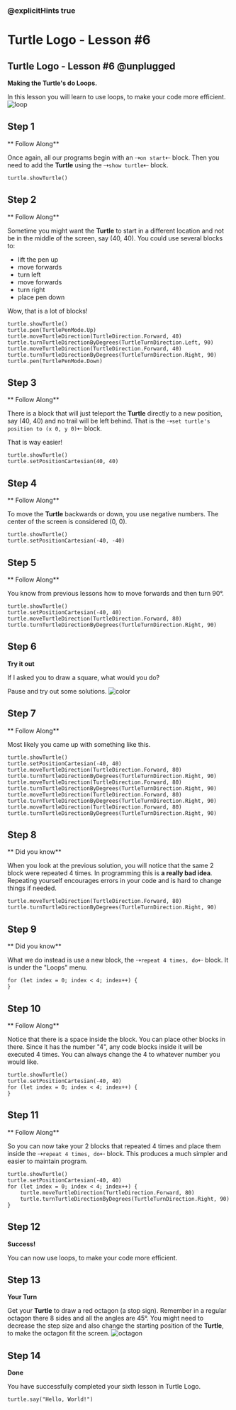 ### @explicitHints true

# Turtle Logo - Lesson #6

## Turtle Logo - Lesson #6 @unplugged
**Making the Turtle's do Loops.**

In this lesson you will learn to use loops, to make your code more efficient.
![loop](https://github.com/Mr-Coxall/makecode-arcade-turtle-logo-lesson6/raw/main/assets/looping_screenshot.png)

## Step 1
** Follow Along**

Once again, all our programs begin with an ⇢``on start``⇠ block. Then you need to add the **Turtle** using the ⇢``show turtle``⇠ block.
```blocks
turtle.showTurtle()
```

## Step 2
** Follow Along**

Sometime you might want the **Turtle** to start in a different location and not be in the middle of the screen, say (40, 40). You could use several blocks to: 
- lift the pen up
- move forwards
- turn left
- move forwards
- turn right
- place pen down 

Wow, that is a lot of blocks!
```blocks
turtle.showTurtle()
turtle.pen(TurtlePenMode.Up)
turtle.moveTurtleDirection(TurtleDirection.Forward, 40)
turtle.turnTurtleDirectionByDegrees(TurtleTurnDirection.Left, 90)
turtle.moveTurtleDirection(TurtleDirection.Forward, 40)
turtle.turnTurtleDirectionByDegrees(TurtleTurnDirection.Right, 90)
turtle.pen(TurtlePenMode.Down)
```

## Step 3
** Follow Along**

There is a block that will just teleport the **Turtle** directly to a new position, say (40, 40) and no trail will be left behind. That is the ⇢``set turtle's position to (x 0, y 0)``⇠ block.

That is way easier!
```blocks
turtle.showTurtle()
turtle.setPositionCartesian(40, 40)
```

## Step 4
** Follow Along**

To move the **Turtle** backwards or down, you use negative numbers. The center of the screen is considered (0, 0).
```blocks
turtle.showTurtle()
turtle.setPositionCartesian(-40, -40)
```

## Step 5
** Follow Along**

You know from previous lessons how to move forwards and then turn 90°.
```blocks
turtle.showTurtle()
turtle.setPositionCartesian(-40, 40)
turtle.moveTurtleDirection(TurtleDirection.Forward, 80)
turtle.turnTurtleDirectionByDegrees(TurtleTurnDirection.Right, 90)
```

## Step 6
**Try it out**

If I asked you to draw a square, what would you do?

Pause and try out some solutions.
![color](https://github.com/Mr-Coxall/makecode-arcade-turtle-logo-lesson6/raw/main/assets/looping_screenshot.png)

## Step 7
** Follow Along**

Most likely you came up with something like this.
```blocks
turtle.showTurtle()
turtle.setPositionCartesian(-40, 40)
turtle.moveTurtleDirection(TurtleDirection.Forward, 80)
turtle.turnTurtleDirectionByDegrees(TurtleTurnDirection.Right, 90)
turtle.moveTurtleDirection(TurtleDirection.Forward, 80)
turtle.turnTurtleDirectionByDegrees(TurtleTurnDirection.Right, 90)
turtle.moveTurtleDirection(TurtleDirection.Forward, 80)
turtle.turnTurtleDirectionByDegrees(TurtleTurnDirection.Right, 90)
turtle.moveTurtleDirection(TurtleDirection.Forward, 80)
turtle.turnTurtleDirectionByDegrees(TurtleTurnDirection.Right, 90)
```

## Step 8
** Did you know**

When you look at the previous solution, you will notice that the same 2 block were repeated 4 times. In programming this is **a really bad idea**. Repeating yourself encourages errors in your code and is hard to change things if needed.
```blocks
turtle.moveTurtleDirection(TurtleDirection.Forward, 80)
turtle.turnTurtleDirectionByDegrees(TurtleTurnDirection.Right, 90)
```

## Step 9
** Did you know**

What we do instead is use a new block, the ⇢``repeat 4 times, do``⇠ block. It is under the "Loops" menu. 
```blocks
for (let index = 0; index < 4; index++) {
}
```

## Step 10
** Follow Along**

Notice that there is a space inside the block. You can place other blocks in there. Since it has the number "4", any code blocks inside it will be executed 4 times. You can always change the 4 to whatever number you would like. 
```blocks
turtle.showTurtle()
turtle.setPositionCartesian(-40, 40)
for (let index = 0; index < 4; index++) {
}
```

## Step 11
** Follow Along**

So you can now take your 2 blocks that repeated 4 times and place them inside the ⇢``repeat 4 times, do``⇠ block. This produces a much simpler and easier to maintain program. 
```blocks
turtle.showTurtle()
turtle.setPositionCartesian(-40, 40)
for (let index = 0; index < 4; index++) {
    turtle.moveTurtleDirection(TurtleDirection.Forward, 80)
    turtle.turnTurtleDirectionByDegrees(TurtleTurnDirection.Right, 90)
}
```

## Step 12
**Success!**

You can now use loops, to make your code more efficient.

## Step 13
**Your Turn**

Get your **Turtle** to draw a red octagon (a stop sign). Remember in a regular octagon there 8 sides and all the angles are 45°. You might need to decrease the step size and also change the starting position of the **Turtle**, to make the octagon fit the screen.
![octagon](https://github.com/Mr-Coxall/makecode-arcade-turtle-logo-lesson6/raw/main/assets/octagon_screenshot.png)

## Step 14
**Done**

You have successfully completed your sixth lesson in Turtle Logo.

```ghost
turtle.say("Hello, World!")
```
